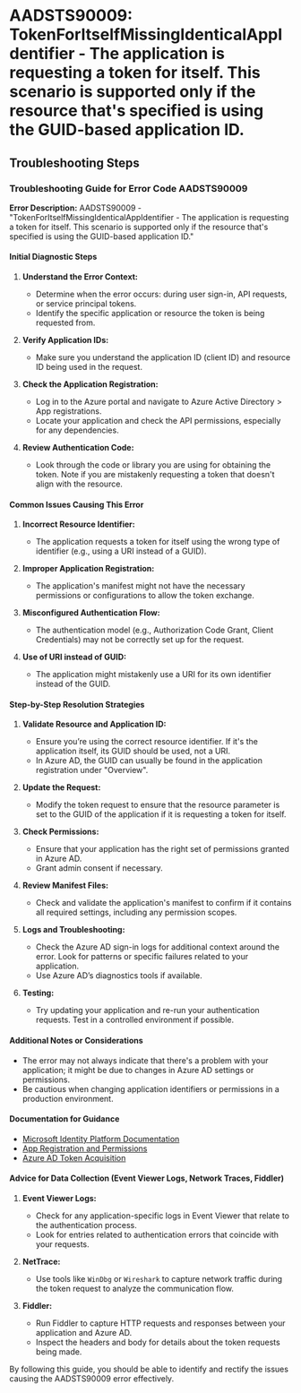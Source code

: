 # AADSTS90009: TokenForItselfMissingIdenticalAppIdentifier - The application is requesting a token for itself. This scenario is supported only if the resource that's specified is using the GUID-based application ID.


## Troubleshooting Steps
### Troubleshooting Guide for Error Code AADSTS90009

**Error Description:**
AADSTS90009 - "TokenForItselfMissingIdenticalAppIdentifier - The application is requesting a token for itself. This scenario is supported only if the resource that's specified is using the GUID-based application ID."

#### Initial Diagnostic Steps

1. **Understand the Error Context:**
   - Determine when the error occurs: during user sign-in, API requests, or service principal tokens.
   - Identify the specific application or resource the token is being requested from.

2. **Verify Application IDs:**
   - Make sure you understand the application ID (client ID) and resource ID being used in the request.

3. **Check the Application Registration:**
   - Log in to the Azure portal and navigate to Azure Active Directory > App registrations.
   - Locate your application and check the API permissions, especially for any dependencies.

4. **Review Authentication Code:**
   - Look through the code or library you are using for obtaining the token. Note if you are mistakenly requesting a token that doesn't align with the resource.

#### Common Issues Causing This Error

1. **Incorrect Resource Identifier:**
   - The application requests a token for itself using the wrong type of identifier (e.g., using a URI instead of a GUID).

2. **Improper Application Registration:**
   - The application's manifest might not have the necessary permissions or configurations to allow the token exchange.

3. **Misconfigured Authentication Flow:**
   - The authentication model (e.g., Authorization Code Grant, Client Credentials) may not be correctly set up for the request.

4. **Use of URI instead of GUID:**
   - The application might mistakenly use a URI for its own identifier instead of the GUID.

#### Step-by-Step Resolution Strategies

1. **Validate Resource and Application ID:**
   - Ensure you’re using the correct resource identifier. If it's the application itself, its GUID should be used, not a URI.
   - In Azure AD, the GUID can usually be found in the application registration under "Overview".

2. **Update the Request:**
   - Modify the token request to ensure that the resource parameter is set to the GUID of the application if it is requesting a token for itself.

3. **Check Permissions:**
   - Ensure that your application has the right set of permissions granted in Azure AD.
   - Grant admin consent if necessary.

4. **Review Manifest Files:**
   - Check and validate the application's manifest to confirm if it contains all required settings, including any permission scopes.

5. **Logs and Troubleshooting:**
   - Check the Azure AD sign-in logs for additional context around the error. Look for patterns or specific failures related to your application.
   - Use Azure AD’s diagnostics tools if available.

6. **Testing:**
   - Try updating your application and re-run your authentication requests. Test in a controlled environment if possible.

#### Additional Notes or Considerations

- The error may not always indicate that there's a problem with your application; it might be due to changes in Azure AD settings or permissions.
- Be cautious when changing application identifiers or permissions in a production environment.

#### Documentation for Guidance

- [Microsoft Identity Platform Documentation](https://docs.microsoft.com/en-us/azure/active-directory/develop/)
- [App Registration and Permissions](https://docs.microsoft.com/en-us/azure/active-directory/develop/quickstart-register-app)
- [Azure AD Token Acquisition](https://docs.microsoft.com/en-us/azure/active-directory/develop/active-directory-protocols-oauth-code)

#### Advice for Data Collection (Event Viewer Logs, Network Traces, Fiddler)

1. **Event Viewer Logs:**
   - Check for any application-specific logs in Event Viewer that relate to the authentication process.
   - Look for entries related to authentication errors that coincide with your requests.

2. **NetTrace:**
   - Use tools like `WinDbg` or `Wireshark` to capture network traffic during the token request to analyze the communication flow.

3. **Fiddler:**
   - Run Fiddler to capture HTTP requests and responses between your application and Azure AD.
   - Inspect the headers and body for details about the token requests being made.

By following this guide, you should be able to identify and rectify the issues causing the AADSTS90009 error effectively.